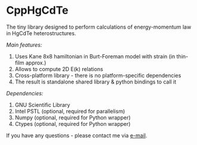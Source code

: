 # CppHgCdTe

The tiny library designed to perform calculations of 
energy-momentum law in HgCdTe heterostructures.

*Main features:*
1. Uses Kane 8x8 hamiltonian in Burt-Foreman model with strain (in thin-film approx.)
2. Allows to compute 2D E(k) relations
3. Cross-platform library - there is no platform-specific dependencies
4. The result is standalone shared library & python bindings to call it

*Dependencies:*
1. GNU Scientific Library
2. Intel PSTL (optional, required for parallelism)
3. Numpy (optional, required for Python wrapper)
4. Ctypes (optional, required for Python wrapper)


If you have any questions - please contact me via [e-mail](mailto:neilkulikov@gmail.com).

